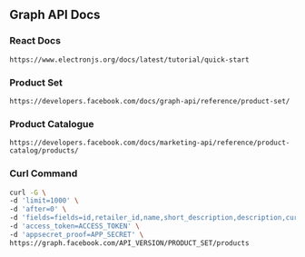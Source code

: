 ## Graph API Docs

### React Docs

`https://www.electronjs.org/docs/latest/tutorial/quick-start`

### Product Set

`https://developers.facebook.com/docs/graph-api/reference/product-set/`

### Product Catalogue

`https://developers.facebook.com/docs/marketing-api/reference/product-catalog/products/`

### Curl Command

```bash
curl -G \
-d 'limit=1000' \
-d 'after=0' \
-d 'fields=fields=id,retailer_id,name,short_description,description,currency,price,product_catalog,manufacturer_part_number,custom_label_0,custom_label_1,custom_label_2,custom_label_3,custom_label_4,image_url,url' \
-d 'access_token=ACCESS_TOKEN' \
-d 'appsecret_proof=APP_SECRET' \
https://graph.facebook.com/API_VERSION/PRODUCT_SET/products
```